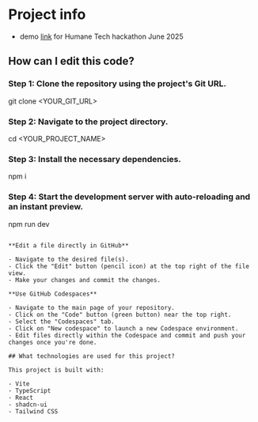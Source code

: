 # Project info
- demo [link](https://phenomenal-lamington-49e1d7.netlify.app/) for Humane Tech hackathon June 2025

## How can I edit this code?

### Step 1: Clone the repository using the project's Git URL.
git clone <YOUR_GIT_URL>

### Step 2: Navigate to the project directory.
cd <YOUR_PROJECT_NAME>

### Step 3: Install the necessary dependencies.
npm i

### Step 4: Start the development server with auto-reloading and an instant preview.
npm run dev
```

**Edit a file directly in GitHub**

- Navigate to the desired file(s).
- Click the "Edit" button (pencil icon) at the top right of the file view.
- Make your changes and commit the changes.

**Use GitHub Codespaces**

- Navigate to the main page of your repository.
- Click on the "Code" button (green button) near the top right.
- Select the "Codespaces" tab.
- Click on "New codespace" to launch a new Codespace environment.
- Edit files directly within the Codespace and commit and push your changes once you're done.

## What technologies are used for this project?

This project is built with:

- Vite
- TypeScript
- React
- shadcn-ui
- Tailwind CSS

